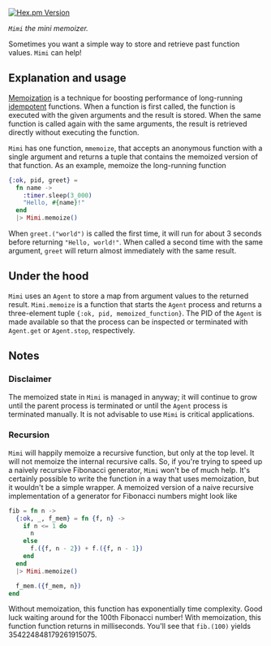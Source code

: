 [![Hex.pm Version](https://img.shields.io/hexpm/v/mimi.svg)](https://hex.pm/packages/mimi)

_`Mimi` the mini memoizer._

Sometimes you want a simple way to store and retrieve past function values. `Mimi` can 
help!

## Explanation and usage

[Memoization](https://en.wikipedia.org/wiki/Memoization) is a technique for
boosting performance of long-running 
[idempotent](https://en.wikipedia.org/wiki/Idempotence) functions. When a function is first called,
the function is executed with the given arguments and the result is stored. When the 
same function is called again with the same arguments, the result is retrieved directly
without executing the function.

`Mimi` has one function, `mmemoize`, that accepts an anonymous function with a single
argument and returns a tuple that contains the memoized version of that function. As an 
example, memoize the long-running function

```elixir
{:ok, pid, greet} = 
  fn name ->
    :timer.sleep(3_000)
    "Hello, #{name}!"
  end
  |> Mimi.memoize()
```

When `greet.("world")` is called the first time, it will run for about 3 seconds before 
returning `"Hello, world!"`.  When called a second time with the same argument, `greet` 
will return almost immediately with the same result.

## Under the hood

`Mimi` uses an `Agent` to store a map from argument values to the returned result. 
`Mimi.memoize` is a function that starts the `Agent` process and returns a three-element
tuple `{:ok, pid, memoized_function}`. The PID of the `Agent` is made available
so that the process can be inspected or terminated with `Agent.get` or `Agent.stop`, 
respectively.

## Notes

### Disclaimer

The memoized state in `Mimi` is managed in anyway; it will continue to grow until the
parent process is terminated or until the `Agent` process is terminated manually. 
It is not advisable to use `Mimi` is critical applications.

### Recursion

`Mimi` will happily memoize a recursive function, but only at the top level. It will not
memoize the internal recursive calls. So, if you're trying to speed up a naively 
recursive Fibonacci generator, `Mimi` won't be of much help. It's certainly possible to 
write the function in a way that uses memoization, but it wouldn't be a simple wrapper. 
A memoized version of a naive recursive implementation of a generator for Fibonacci 
numbers might look like

```elixir
fib = fn n ->
  {:ok, _, f_mem} = fn {f, n} ->
    if n <= 1 do
      n
    else
      f.({f, n - 2}) + f.({f, n - 1})
    end
  end
  |> Mimi.memoize()

  f_mem.({f_mem, n})
end
```

Without memoization, this function has exponentially time complexity. Good
luck waiting around for the 100th Fibonacci number! With memoization, this function function
returns in milliseconds. You'll see that `fib.(100)` yields 354224848179261915075.